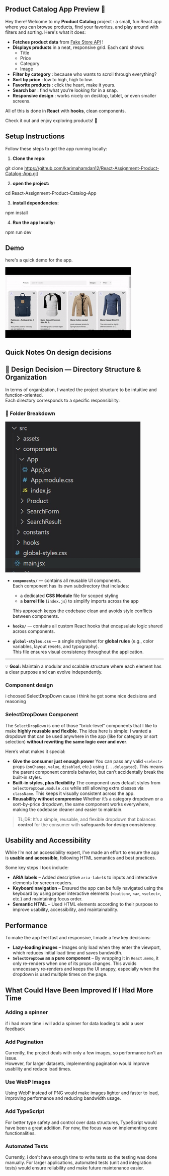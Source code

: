 ## Product Catalog App Preview 🚀

Hey there! Welcome to my **Product Catalog** project : a small, fun React app where you can browse products, find your favorites, and play around with filters and sorting. Here's what it does:

- **Fetches product data** from [Fake Store API](https://fakestoreapi.com/products) !
- **Displays products** in a neat, responsive grid. Each card shows:
  - Title
  - Price
  - Category
  - Image
- **Filter by category** : because who wants to scroll through everything?
- **Sort by price** : low to high, high to low.
- **Favorite products** : click the heart, make it yours.
- **Search bar** : find what you’re looking for in a snap.
- **Responsive design** : works nicely on desktop, tablet, or even smaller screens.

All of this is done in **React** with **hooks**, clean components.

Check it out and enjoy exploring products! 🛒

## Setup Instructions

Follow these steps to get the app running locally:

1. **Clone the repo:**

git clone https://github.com/karimahamdan12/React-Assignment-Product-Catalog-App.git

2. **open the project:**

cd React-Assignment-Product-Catalog-App

3. **install dependencies:**

npm install

4. **Run the app locally:**

npm run dev

## Demo

here's a quick demo for the app.

![a quick demo of the app](./docs/app_demo.gif)

## Quick Notes On design decisions

## 🧩 Design Decision — Directory Structure & Organization

In terms of organization, I wanted the project structure to be intuitive and function-oriented.  
Each directory corresponds to a specific responsibility:

### 📁 Folder Breakdown

![Directury structure image](./docs/project_file_organization.jpg)

- **`components/`** — contains all reusable UI components.  
  Each component has its own subdirectory that includes:

  - a dedicated **CSS Module** file for scoped styling
  - a **barrel file** (`index.js`) to simplify imports across the app

  This approach keeps the codebase clean and avoids style conflicts between components.

- **`hooks/`** — contains all custom React hooks that encapsulate logic shared across components.

- **`global-styles.css`** — a single stylesheet for **global rules** (e.g., color variables, layout resets, and typography).  
  This file ensures visual consistency throughout the application.

---

💡 **Goal:** Maintain a modular and scalable structure where each element has a clear purpose and can evolve independently.

### Component design

i choosed SelectDropDown cause i think he got some nice decisions and reasoning

### SelectDropDown Component

The `SelectDropDown` is one of those “brick-level” components that I like to make **highly reusable and flexible**. The idea here is simple: I wanted a dropdown that can be used anywhere in the app (like for category or sort selection) **without rewriting the same logic over and over**.

Here’s what makes it special:

- **Give the consumer just enough power** You can pass any valid `<select>` props (`onChange`, `value`, `disabled`, etc.) using `{...delegated}`. This means the parent component controls behavior, but can’t accidentally break the built-in styles.
- **Built-in styles, plus flexibility** The component uses default styles from `SelectDropDown.module.css` while still allowing extra classes via `className`. This keeps it visually consistent across the app.
- **Reusability without compromise** Whether it’s a category dropdown or a sort-by-price dropdown, the same component works everywhere, making the codebase cleaner and easier to maintain.

> TL;DR: It’s a simple, reusable, and flexible dropdown that balances **control** for the consumer with **safeguards for design consistency**.

## Usability and Accessibility

While I’m not an accessibility expert, I’ve made an effort to ensure the app is **usable and accessible**, following HTML semantics and best practices.

Some key steps I took include:

- **ARIA labels** – Added descriptive `aria-label`s to inputs and interactive elements for screen readers.
- **Keyboard navigation** – Ensured the app can be fully navigated using the keyboard by using proper interactive elements (`<button>`, `<a>`, `<select>`, etc.) and maintaining focus order.
- **Semantic HTML** – Used HTML elements according to their purpose to improve usability, accessibility, and maintainability.

## Performance

To make the app feel fast and responsive, I made a few key decisions:

- **Lazy-loading images** – Images only load when they enter the viewport, which reduces initial load time and saves bandwidth.
- **`SelectDropDown` as a pure component** – By wrapping it in `React.memo`, it only re-renders when one of its props changes. This avoids unnecessary re-renders and keeps the UI snappy, especially when the dropdown is used multiple times on the page.

## What Could Have Been Improved If I Had More Time

### Adding a spinner

if i had more time i will add a spinner for data loading to add a user feedback

### Add Pagination

Currently, the project deals with only a few images, so performance isn’t an issue.  
However, for larger datasets, implementing pagination would improve usability and reduce load times.

### Use WebP Images

Using WebP instead of PNG would make images lighter and faster to load, improving performance and reducing bandwidth usage.

### Add TypeScript

For better type safety and control over data structures, TypeScript would have been a great addition. For now, the focus was on implementing core functionalities.

### Automated Tests

Currently, i don't have enough time to write tests so the testing was done manually. For larger applications, automated tests (unit and integration tests) would ensure reliability and make future maintenance easier.
